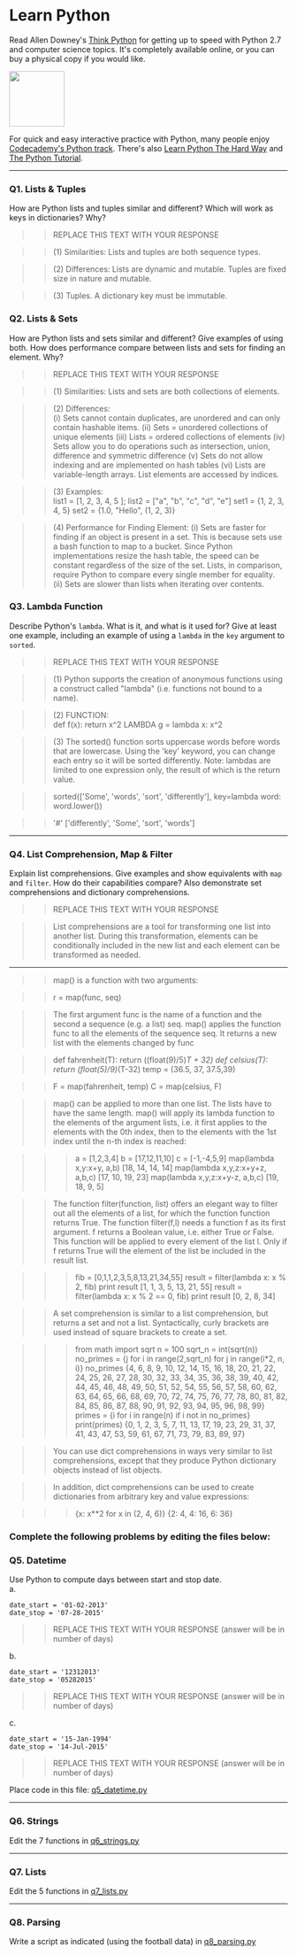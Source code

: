 # Learn Python

Read Allen Downey's [Think Python](http://www.greenteapress.com/thinkpython/) for getting up to speed with Python 2.7 and computer science topics. It's completely available online, or you can buy a physical copy if you would like.

<a href="http://www.greenteapress.com/thinkpython/"><img src="img/think_python.png" style="width: 100px;" target="_blank"></a>

For quick and easy interactive practice with Python, many people enjoy [Codecademy's Python track](http://www.codecademy.com/en/tracks/python). There's also [Learn Python The Hard Way](http://learnpythonthehardway.org/book/) and [The Python Tutorial](https://docs.python.org/2/tutorial/).

---

### Q1. Lists &amp; Tuples

How are Python lists and tuples similar and different? Which will work as keys in dictionaries? Why?

>> REPLACE THIS TEXT WITH YOUR RESPONSE

>> (1) Similarities:  Lists and tuples are both sequence types.

>> (2) Differences:  Lists are dynamic and mutable. Tuples are fixed size in nature and mutable.  

>> (3) Tuples.  A dictionary key must be immutable.


### Q2. Lists &amp; Sets

How are Python lists and sets similar and different? Give examples of using both. How does performance compare between lists and sets for finding an element. Why?

>> REPLACE THIS TEXT WITH YOUR RESPONSE

>> (1) Similarities:  Lists and sets are both collections of elements.  

>> (2) Differences:  
(i) Sets cannot contain duplicates, are unordered and can only contain hashable items.
(ii) Sets = unordered collections of unique elements
(iii) Lists = ordered collections of elements
(iv) Sets allow you to do operations such as intersection, union, difference and symmetric difference
(v) Sets do not allow indexing and are implemented on hash tables
(vi) Lists are variable-length arrays.  List elements are accessed by indices.  

>> (3) Examples:  
list1 = [1, 2, 3, 4, 5 ];
list2 = ["a", "b", "c", "d", "e"]
set1 = {1, 2, 3, 4, 5}
set2 = {1.0, "Hello", (1, 2, 3)}

>> (4) Performance for Finding Element:
(i) Sets are faster for finding if an object is present in a set.  This is because sets use a bash function to map to a bucket. Since Python implementations resize the hash table, the speed can be constant regardless of the size of the set.  Lists, in comparison, require Python to compare every single member for equality.  
(ii) Sets are slower than lists when iterating over contents.      


### Q3. Lambda Function

Describe Python's `lambda`. What is it, and what is it used for? Give at least one example, including an example of using a `lambda` in the `key` argument to `sorted`.

>> REPLACE THIS TEXT WITH YOUR RESPONSE

>> (1) Python supports the creation of anonymous functions using a construct called "lambda" (i.e. functions not bound to a name).

>> (2) FUNCTION:  
def f(x): 
  return x^2
>> LAMBDA
g = lambda x: x^2

>> (3) The sorted() function sorts uppercase words before words that are lowercase.
>> Using the 'key' keyword, you can change each entry so it will be sorted differently.
>> Note: lambdas are limited to one expression only, the result of which is the return value.

>> sorted(['Some', 'words', 'sort', 'differently'], key=lambda word: word.lower())

>> '#' ['differently', 'Some', 'sort', 'words']

---

### Q4. List Comprehension, Map &amp; Filter

Explain list comprehensions. Give examples and show equivalents with `map` and `filter`. How do their capabilities compare? Also demonstrate set comprehensions and dictionary comprehensions.

>> REPLACE THIS TEXT WITH YOUR RESPONSE

>> List comprehensions are a tool for transforming one list into another list.  During this transformation, elements can be conditionally included in the new list and each element can be transformed as needed.
---

>> map() is a function with two arguments:

>> r = map(func, seq)

>> The first argument func is the name of a function and the second a sequence (e.g. a list) seq. map() applies the function func to all the elements of the sequence seq. It returns a new list with the elements changed by func

>> def fahrenheit(T):
>>    return ((float(9)/5)*T + 32)
>> def celsius(T):
>>     return (float(5)/9)*(T-32)
>> temp = (36.5, 37, 37.5,39)

>> F = map(fahrenheit, temp)
>> C = map(celsius, F)

>> map() can be applied to more than one list. The lists have to have the same length. map() will apply its lambda function to the elements of the argument lists, i.e. it first applies to the elements with the 0th index, then to the elements with the 1st index until the n-th index is reached:

>>> a = [1,2,3,4]
>>> b = [17,12,11,10]
>>> c = [-1,-4,5,9]
>>> map(lambda x,y:x+y, a,b)
[18, 14, 14, 14]
>>> map(lambda x,y,z:x+y+z, a,b,c)
[17, 10, 19, 23]
>>> map(lambda x,y,z:x+y-z, a,b,c)
[19, 18, 9, 5]

>> The function filter(function, list) offers an elegant way to filter out all the elements of a list, for which the function function returns True. 
The function filter(f,l) needs a function f as its first argument. f returns a Boolean value, i.e. either True or False. This function will be applied to every element of the list l. Only if f returns True will the element of the list be included in the result list.

>>> fib = [0,1,1,2,3,5,8,13,21,34,55]
>>> result = filter(lambda x: x % 2, fib)
>>> print result
[1, 1, 3, 5, 13, 21, 55]
>>> result = filter(lambda x: x % 2 == 0, fib)
>>> print result
[0, 2, 8, 34]


>> A set comprehension is similar to a list comprehension, but returns a set and not a list. Syntactically, curly brackets are used instead of square brackets to create a set.

>>> from math import sqrt
>>> n = 100
>>> sqrt_n = int(sqrt(n))
>>> no_primes = {j for i in range(2,sqrt_n) for j in range(i*2, n, i)}
>>> no_primes
{4, 6, 8, 9, 10, 12, 14, 15, 16, 18, 20, 21, 22, 24, 25, 26, 27, 28, 30, 32, 33, 34, 35, 36, 38, 39, 40, 42, 44, 45, 46, 48, 49, 50, 51, 52, 54, 55, 56, 57, 58, 60, 62, 63, 64, 65, 66, 68, 69, 70, 72, 74, 75, 76, 77, 78, 80, 81, 82, 84, 85, 86, 87, 88, 90, 91, 92, 93, 94, 95, 96, 98, 99}
>>> primes = {i for i in range(n) if i not in no_primes}
>>> print(primes)
{0, 1, 2, 3, 5, 7, 11, 13, 17, 19, 23, 29, 31, 37, 41, 43, 47, 53, 59, 61, 67, 71, 73, 79, 83, 89, 97}

>> You can use dict comprehensions in ways very similar to list comprehensions, except that they produce Python dictionary objects instead of list objects.

>> In addition, dict comprehensions can be used to create dictionaries from arbitrary key and value expressions:

>>> {x: x**2 for x in (2, 4, 6)}
{2: 4, 4: 16, 6: 36}


### Complete the following problems by editing the files below:

### Q5. Datetime
Use Python to compute days between start and stop date.   
a.  

```
date_start = '01-02-2013'    
date_stop = '07-28-2015'
```

>> REPLACE THIS TEXT WITH YOUR RESPONSE (answer will be in number of days)

b.  
```
date_start = '12312013'  
date_stop = '05282015'  
```

>> REPLACE THIS TEXT WITH YOUR RESPONSE (answer will be in number of days)

c.  
```
date_start = '15-Jan-1994'      
date_stop = '14-Jul-2015'  
```

>> REPLACE THIS TEXT WITH YOUR RESPONSE  (answer will be in number of days)

Place code in this file: [q5_datetime.py](python/q5_datetime.py)

---

### Q6. Strings
Edit the 7 functions in [q6_strings.py](python/q6_strings.py)

---

### Q7. Lists
Edit the 5 functions in [q7_lists.py](python/q7_lists.py)

---

### Q8. Parsing
Write a script as indicated (using the football data) in [q8_parsing.py](python/q8_parsing.py)





